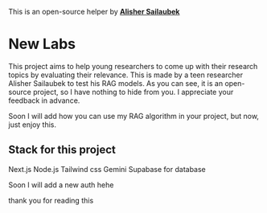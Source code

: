 This is an open-source helper by **[Alisher Sailaubek](https://www.linkedin.com/in/alisherfounder)**
# New Labs
This project aims to help young researchers to come up with their research topics by evaluating their relevance. This is made by a teen researcher Alisher Sailaubek to test his RAG models. As you can see, it is an open-source project, so I have nothing to hide from you. I appreciate your feedback in advance.

Soon I will add how you can use my RAG algorithm in your project, but now, just enjoy this. 
## Stack for this project
Next.js
Node.js
Tailwind css
Gemini
Supabase for database

Soon I will add a new auth hehe

thank you for reading this
